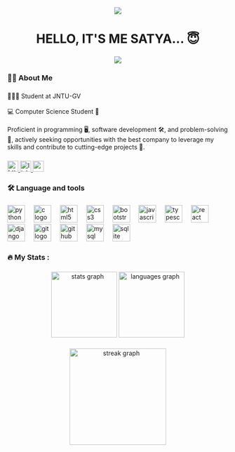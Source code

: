 <div align="center">
  <img src="https://i.pinimg.com/236x/b1/2d/92/b12d92f74cf9f9a8b30de128cf2b5ccf.jpg"  />
</div>

###
<h1 align="center">HELLO, IT'S ME SATYA... 😇</h1>

###

<div align="center">
  <img src="https://profile-counter.glitch.me/satya2553/count.svg?"  />
</div>

###

<h3 align="left">👩‍💻  About Me</h3>

###

<p align="left">🧑🏻‍🎓 Student at JNTU-GV<br><br>💻 Computer Science Student 🚀<br><br>Proficient in programming 🖥️, software development 🛠️, and problem-solving 🧠, actively seeking opportunities with the best company to leverage my skills and contribute to cutting-edge projects 🌟.</p>

###

<div align="left">
  <a href="https://mareedu-satyanarayana.web.app/" target="blank">
    <img src="https://img.shields.io/static/v1?logo=blogger&label=&message=Portfolio&color=FF5722&logoColor=white&labelColor=&style=flat" alt="https://mareedu-satyanarayana.web.app/" height="25" />
  </a>
  <a href="https://www.linkedin.com/in/mareedu-satyanarayana-686b54205/" target="_blank">
    <img src="https://img.shields.io/static/v1?message=LinkedIn&logo=linkedin&label=&color=0077B5&logoColor=white&labelColor=&style=flat" height="25" alt="linkedin logo"  />
  </a>
  <a href="mareedu.satyanarayana.5475@gmail.com" target="_blank">
    <img src="https://img.shields.io/static/v1?message=Gmail&logo=gmail&label=&color=D14836&logoColor=white&labelColor=&style=flat" height="25" alt="gmail logo"  />
  </a>
</div>

###

<h3 align="left">🛠 Language and tools</h3>

###

<div align="left">
  <img src="https://cdn.jsdelivr.net/gh/devicons/devicon/icons/python/python-original.svg" height="40" alt="python logo"  />
  <img width="12" />
  <img src="https://cdn.jsdelivr.net/gh/devicons/devicon/icons/c/c-original.svg" height="40" alt="c logo"  />
  <img width="12" />
  <img src="https://cdn.jsdelivr.net/gh/devicons/devicon/icons/html5/html5-original.svg" height="40" alt="html5 logo"  />
  <img width="12" />
  <img src="https://cdn.jsdelivr.net/gh/devicons/devicon/icons/css3/css3-original.svg" height="40" alt="css3 logo"  />
  <img width="12" />
  <img src="https://cdn.jsdelivr.net/gh/devicons/devicon/icons/bootstrap/bootstrap-original.svg" height="40" alt="bootstrap logo"  />
  <img width="12" />
  <img src="https://cdn.jsdelivr.net/gh/devicons/devicon/icons/javascript/javascript-original.svg" height="40" alt="javascript logo"  />
  <img width="12" />
  <img src="https://cdn.jsdelivr.net/gh/devicons/devicon/icons/typescript/typescript-original.svg" height="40" alt="typescript logo"  />
  <img width="12" />
  <img src="https://cdn.jsdelivr.net/gh/devicons/devicon/icons/react/react-original.svg" height="40" alt="react logo"  />
  <img width="12" />
  <img src="https://skillicons.dev/icons?i=django" height="40" alt="django logo"  />
  <img width="12" />
  <img src="https://cdn.jsdelivr.net/gh/devicons/devicon/icons/git/git-original.svg" height="40" alt="git logo"  />
  <img width="12" />
  <img src="https://skillicons.dev/icons?i=github" height="40" alt="github logo"  />
  <img width="12" />
  <img src="https://cdn.simpleicons.org/mysql/4479A1" height="40" alt="mysql logo"  />
  <img width="12" />
  <img src="https://skillicons.dev/icons?i=sqlite" height="40" alt="sqlite logo"  />
</div>

###

<h3 align="left">🔥   My Stats :</h3>

###

<div align="center">
  <img src="https://github-readme-stats.vercel.app/api?username=satya2553&hide_title=false&hide_rank=false&show_icons=true&include_all_commits=true&count_private=true&disable_animations=false&theme=dracula&locale=en&hide_border=false&order=1" height="150" alt="stats graph"  />
  <img src="https://github-readme-stats.vercel.app/api/top-langs?username=satya2553&locale=en&hide_title=false&layout=compact&card_width=320&langs_count=5&theme=dracula&hide_border=false&order=2" height="150" alt="languages graph"  />
</div>

###

<div align="center">
  <img src="https://streak-stats.demolab.com?user=satya2553&locale=en&mode=daily&theme=dark&hide_border=false&border_radius=5&order=3" height="220" alt="streak graph"  />
</div>

###
